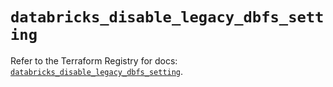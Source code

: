 # `databricks_disable_legacy_dbfs_setting`

Refer to the Terraform Registry for docs: [`databricks_disable_legacy_dbfs_setting`](https://registry.terraform.io/providers/databricks/databricks/1.83.0/docs/resources/disable_legacy_dbfs_setting).
